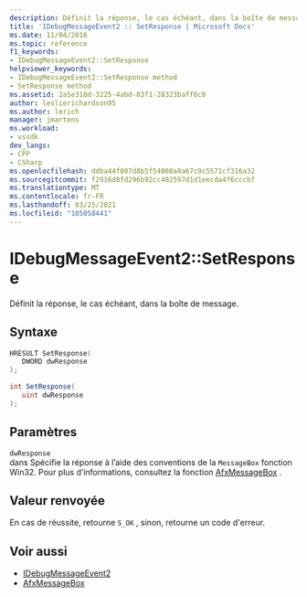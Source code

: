 ```yaml
---
description: Définit la réponse, le cas échéant, dans la boîte de message.
title: 'IDebugMessageEvent2 :: SetResponse | Microsoft Docs'
ms.date: 11/04/2016
ms.topic: reference
f1_keywords:
- IDebugMessageEvent2::SetResponse
helpviewer_keywords:
- IDebugMessageEvent2::SetResponse method
- SetResponse method
ms.assetid: 2a5e318d-3225-4abd-83f1-28323baff6c0
author: leslierichardson95
ms.author: lerich
manager: jmartens
ms.workload:
- vssdk
dev_langs:
- CPP
- CSharp
ms.openlocfilehash: ddba44f807d8b5f54008a8a67c9c5571cf316a32
ms.sourcegitcommit: f2916d8fd296b92cc402597d1d1eecda4f6cccbf
ms.translationtype: MT
ms.contentlocale: fr-FR
ms.lasthandoff: 03/25/2021
ms.locfileid: "105058441"
---
```

# <a name="idebugmessageevent2setresponse"></a>IDebugMessageEvent2::SetResponse
Définit la réponse, le cas échéant, dans la boîte de message.

## <a name="syntax"></a>Syntaxe

```cpp
HRESULT SetResponse( 
   DWORD dwResponse
);
```

```csharp
int SetResponse( 
   uint dwResponse
);
```

## <a name="parameters"></a>Paramètres
`dwResponse`\
dans Spécifie la réponse à l’aide des conventions de la `MessageBox` fonction Win32. Pour plus d’informations, consultez la fonction [AfxMessageBox](/cpp/mfc/reference/cstring-formatting-and-message-box-display#afxmessagebox) .

## <a name="return-value"></a>Valeur renvoyée
 En cas de réussite, retourne `S_OK` , sinon, retourne un code d'erreur.

## <a name="see-also"></a>Voir aussi
- [IDebugMessageEvent2](../../../extensibility/debugger/reference/idebugmessageevent2.md)
- [AfxMessageBox](/cpp/mfc/reference/cstring-formatting-and-message-box-display#afxmessagebox)
